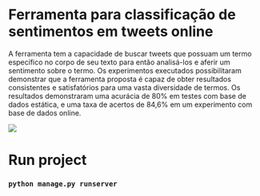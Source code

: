 # Ferramenta para classificação de sentimentos em tweets online 
<p>A ferramenta tem a capacidade de buscar tweets que possuam um termo
específico no corpo de seu texto para então analisá-los e aferir um sentimento sobre o termo.
Os experimentos executados possibilitaram demonstrar que a ferramenta proposta é capaz de
obter resultados consistentes e satisfatórios para uma vasta diversidade de termos. Os
resultados demonstraram uma acurácia de 80% em testes com base de dados estática, e uma
taxa de acertos de 84,6% em um experimento com base de dados online.</p>
<img style="text-align:center" src="https://64.media.tumblr.com/26c96545db5a31e619816f3b1ba7e489/d191252144cb9f4c-a2/s540x810/eb573090ca39a99bd7afa57032f8a5e1af0e1da6.png" />

# Run project 
### ``python manage.py runserver``
